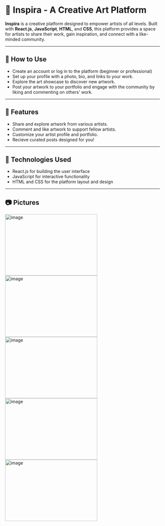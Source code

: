 # 🎨 **Inspira - A Creative Art Platform**

**Inspira** is a creative platform designed to empower artists of all levels. Built with **React.js**, **JavaScript**, **HTML**, and **CSS**, this platform provides a space for artists to share their work, gain inspiration, and connect with a like-minded community.

---

## 📱 **How to Use**

- Create an account or log in to the platform (beginner or professional)
- Set up your profile with a photo, bio, and links to your work.
- Explore the art showcase to discover new artwork.
- Post your artwork to your portfolio and engage with the community by liking and commenting on others' work.

---

## 🚀 **Features**

- Share and explore artwork from various artists.
- Comment and like artwork to support fellow artists.
- Customize your artist profile and portfolio.
- Recieve curated posts designed for you!

---

## 📌 **Technologies Used**

- React.js for building the user interface
- JavaScript for interactive functionality
- HTML and CSS for the platform layout and design

---

## 📷 **Pictures**

<p float="left">
  <img width="300" height="200" alt="image" src="https://github.com/user-attachments/assets/4ff44f14-8d69-44b0-8268-b3b182f7543c" />
  <img width="300" height="200" alt="image" src="https://github.com/user-attachments/assets/c05fb9f1-efac-42b4-acdb-97c9eb5105b1" />
  <img width="300" height="200" alt="image" src="https://github.com/user-attachments/assets/0806b6ea-81f2-4271-838e-47e49d2aa728" />
  <img width="300" height="200" alt="image" src="https://github.com/user-attachments/assets/cf980956-8fa6-4560-b75e-4666c415c83d" />
  <img width="300" height="200" alt="image" src="https://github.com/user-attachments/assets/0892f020-7f69-4476-8968-cc10210de893" />
</p>



